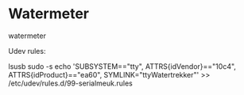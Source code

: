 # Watermeter
watermeter

Udev rules: 

lsusb
sudo -s
echo 'SUBSYSTEM=="tty", ATTRS{idVendor}=="10c4", ATTRS{idProduct}=="ea60", SYMLINK="ttyWatertrekker"' >> /etc/udev/rules.d/99-serialmeuk.rules
